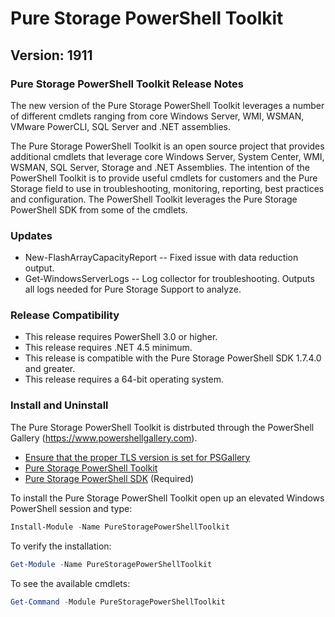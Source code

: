 # Pure Storage PowerShell Toolkit
## Version: 1911 

### Pure Storage PowerShell Toolkit Release Notes
The new version of the Pure Storage PowerShell Toolkit leverages a number of different cmdlets ranging from core Windows Server, WMI, WSMAN, VMware PowerCLI, SQL Server and .NET assemblies. 

The Pure Storage PowerShell Toolkit is an open source project that provides additional cmdlets that leverage core Windows Server, System Center, WMI, WSMAN, SQL Server, Storage and .NET Assemblies. The intention of the PowerShell Toolkit is to provide useful cmdlets for customers and the Pure Storage field to use in troubleshooting, monitoring, reporting, best practices and configuration. The PowerShell Toolkit leverages the Pure Storage PowerShell SDK from some of the cmdlets.

### Updates
* New-FlashArrayCapacityReport -- Fixed issue with data reduction output.
* Get-WindowsServerLogs -- Log collector for troubleshooting. Outputs all logs needed for Pure Storage Support to analyze.

### Release Compatibility
* This release requires PowerShell 3.0 or higher.
* This release requires .NET 4.5 minimum.
* This release is compatible with the Pure Storage PowerShell SDK 1.7.4.0 and greater.
* This release requires a 64-bit operating system. 

### Install and Uninstall
The Pure Storage PowerShell Toolkit is distrbuted through the PowerShell Gallery (https://www.powershellgallery.com). 
* [Ensure that the proper TLS version is set for PSGallery](https://devblogs.microsoft.com/powershell/powershell-gallery-tls-support/)
* [Pure Storage PowerShell Toolkit](https://www.powershellgallery.com/packages/PureStoragePowerShellToolkit/)
* [Pure Storage PowerShell SDK](https://www.powershellgallery.com/packages/PureStoragePowerShellSDK/) (Required)

To install the Pure Storage PowerShell Toolkit open up an elevated Windows PowerShell session and type:

```powershell
Install-Module -Name PureStoragePowerShellToolkit
```

To verify the installation:
```powershell
Get-Module -Name PureStoragePowerShellToolkit
```

To see the available cmdlets:
```powershell
Get-Command -Module PureStoragePowerShellToolkit
```



